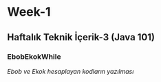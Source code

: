 # Week-1
## Haftalık Teknik İçerik-3 (Java 101)
### EbobEkokWhile 
*Ebob ve Ekok hesaplayan kodların yazılması*
